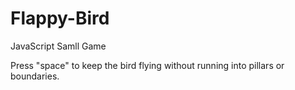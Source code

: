 # Flappy-Bird
JavaScript Samll Game
<p> Press "space" to keep the bird flying without running into pillars or boundaries. </p>
